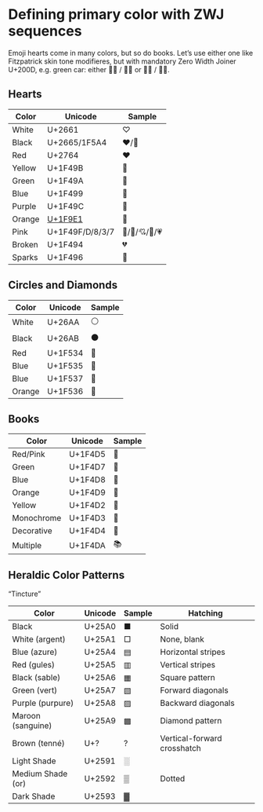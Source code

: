 Defining primary color with ZWJ sequences
=========================================

Emoji hearts come in many colors, but so do books. 
Let’s use either one like Fitzpatrick skin tone modifieres, 
but with mandatory Zero Width Joiner U+200D, 
e.g. green car: 
either &#x1F697;&zwj;&#x1F49A; / &#x1F698;&zwj;&#x1F49A;
or  &#x1F697;&zwj;&#x1F4D7; / &#x1F698;&zwj;&#x1F4D7;.

Hearts
------

Color  | Unicode | Sample
-------|---------|----------
White  | U+2661  | &#x2661;&#xFE0F;
Black  | U+2665/1F5A4 | &#x2665;&#xFE0F;/&#x1F5A4;
Red    | U+2764  | &#x2764;&#xFE0F;
Yellow | U+1F49B | &#x1F49B;
Green  | U+1F49A | &#x1F49A;
Blue   | U+1F499 | &#x1F499;
Purple | U+1F49C | &#x1F49C;
Orange | [U+1F9E1](http://www.unicode.org/L2/L2016/16124-orange-heart-emoji.pdf) | &#x1F9E1;
Pink   | U+1F49F/D/8/3/7  | &#x1F49F;/&#x1F49D;/&#x1F498;/&#x1F493;/&#x1F497;
Broken | U+1F494 | &#x1F494;
Sparks | U+1F496 | &#x1F496;

Circles and Diamonds
--------------------

Color  | Unicode | Sample
-------|---------|----------
White  | U+26AA  | &#x26AA;&#xFE0F;
Black  | U+26AB  | &#x26AB;&#xFE0F;
Red    | U+1F534 | &#x1F534;
Blue   | U+1F535 | &#x1F535;
Blue   | U+1F537 | &#x1F537;
Orange | U+1F536 | &#x1F536;


Books
-----

Color      | Unicode | Sample
-----------|---------|----------
Red/Pink   | U+1F4D5 | &#x1F4D5;
Green      | U+1F4D7 | &#x1F4D7;
Blue       | U+1F4D8 | &#x1F4D8;
Orange     | U+1F4D9 | &#x1F4D9;
Yellow     | U+1F4D2 | &#x1F4D2;
Monochrome | U+1F4D3 | &#x1F4D3;
Decorative | U+1F4D4 | &#x1F4D4;
Multiple   | U+1F4DA | &#x1F4DA;

Heraldic Color Patterns
-----------------------
“Tincture”

Color            | Unicode | Sample   | Hatching
-----------------|---------|----------|----------
Black            | U+25A0  | &#x25A0; | Solid
White (argent)   | U+25A1  | &#x25A1; | None, blank
Blue (azure)     | U+25A4  | &#x25A4; | Horizontal stripes
Red (gules)      | U+25A5  | &#x25A5; | Vertical stripes
Black (sable)    | U+25A6  | &#x25A6; | Square pattern
Green (vert)     | U+25A7  | &#x25A7; | Forward diagonals
Purple (purpure) | U+25A8  | &#x25A8; | Backward diagonals
Maroon (sanguine)| U+25A9  | &#x25A9; | Diamond pattern
Brown (tenné)    | U+?     | ?        | Vertical-forward crosshatch
Light Shade      | U+2591  | &#x2591; | 
Medium Shade (or)| U+2592  | &#x2592; | Dotted
Dark Shade       | U+2593  | &#x2593; | 

